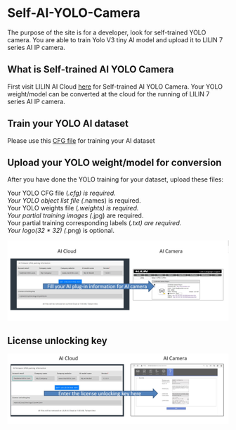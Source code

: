 # Self-AI-YOLO-Camera

The purpose of the site is for a developer, look for self-trained YOLO camera.  You are able to train Yolo V3 tiny AI model and upload it to LILIN 7 series AI IP camera.

## What is Self-trained AI YOLO Camera
First visit LILIN AI Cloud [here](http://ai.meritlilin.com.tw:3380/) for Self-trained AI YOLO Camera.  Your YOLO weight/model can be converted at the cloud for the running of LILIN 7 series AI IP camera.

## Train your YOLO AI dataset
Please use this [CFG file](https://github.com/LILINOpenGitHub/Self-AI-YOLO-Camera/blob/main/Yolo%20V3%20tiny%20model/GYNet_Traffic_Tiny_CFG_1.0.6.cfg) for training your AI dataset

## Upload your YOLO weight/model for conversion
After you have done the YOLO training for your dataset, upload these files:

Your YOLO CFG file (*.cfg) is required. <BR>
Your YOLO object list file (*.names) is required. <BR>
Your YOLO weights file (*.weights) is required. <BR>
Your partial training images (*.jpg) are required. <BR>
Your partial training corresponding labels (*.txt) are required. <BR>
Your logo(32 * 32) (*.png) is optional. <BR>
  
![image](https://github.com/LILINOpenGitHub/Self-AI-YOLO-Camera/blob/main/images/conversion.jpg)

## License unlocking key
![image](https://github.com/LILINOpenGitHub/Self-AI-YOLO-Camera/blob/main/images/license1.jpg)
